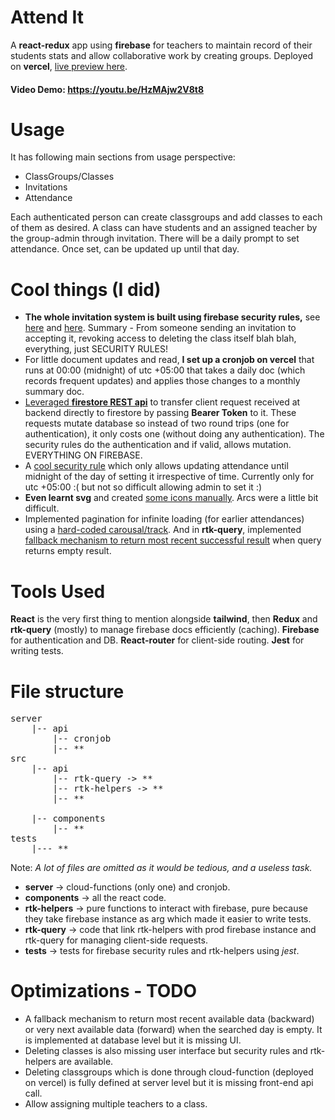 # Attend It
A **react-redux** app using **firebase** for teachers to maintain record of their students stats and allow collaborative work by creating groups. Deployed on **vercel**, [live preview here](https://attendit.vercel.app).

#### Video Demo: https://youtu.be/HzMAjw2V8t8

# Usage

It has following main sections from usage perspective:
- ClassGroups/Classes
- Invitations
- Attendance

Each authenticated person can create classgroups and add classes to each of them as desired. A class can have students and an assigned teacher by the group-admin through invitation. There will be a daily prompt to set attendance. Once set, can be updated up until that day.

# Cool things (I did)

- __The whole invitation system is built using firebase security rules,__ see [here](./storage.rules#L19) and [here](./storage.rules#L132). Summary - From someone sending an invitation to accepting it, revoking access to deleting the class itself blah blah, everything, just SECURITY RULES!
- For little document updates and read, __I set up a cronjob on vercel__ that runs at 00:00 (midnight) of utc +05:00 that takes a daily doc (which records frequent updates) and applies those changes to a monthly summary doc. 
- [Leveraged __firestore REST api__](./server/api/index.js#L68) to transfer client request received at backend directly to firestore by passing __Bearer Token__ to it. These requests mutate database so instead of two round trips (one for authentication), it only costs one (without doing any authentication). The security rules do the authentication and if valid, allows mutation. EVERYTHING ON FIREBASE. 
- A [cool security rule](./storage.rules#L208) which only allows updating attendance until midnight of the day of setting it irrespective of time. Currently only for utc +05:00 :( but not so difficult allowing admin to set it :)
- __Even learnt svg__ and created [some icons manually](./src/components/CommonUI/Icons.jsx). Arcs were a little bit difficult.
- Implemented pagination for infinite loading (for earlier attendances) using a [hard-coded carousal/track](./src/components/Index/ImprovedTrack.jsx). And in __rtk-query__, implemented [fallback mechanism to return most recent successful result](./src/api/rtk-query/attendance.js#L74) when query returns empty result.

# Tools Used
__React__ is the very first thing to mention alongside __tailwind__, then __Redux__ and __rtk-query__ (mostly) to manage firebase docs efficiently (caching). __Firebase__ for authentication and DB. __React-router__ for client-side routing. __Jest__ for writing tests.

# File structure
<pre>
server  
    |-- api
        |-- cronjob
        |-- **
src  
    |-- api
        |-- rtk-query -> **
        |-- rtk-helpers -> **
        |-- **

    |-- components
        |-- **
tests
    |--- **
</pre>
Note: *A lot of files are omitted as it would be tedious, and a useless task.*
- __server__ -> cloud-functions (only one) and cronjob.
- __components__ -> all the react code.
- __rtk-helpers__ -> pure functions to interact with firebase, pure because they take firebase instance as arg which made it easier to write tests.
- __rtk-query__ -> code that link rtk-helpers with prod firebase instance and rtk-query for managing client-side requests.
- __tests__ -> tests for firebase security rules and rtk-helpers using _jest_.

# Optimizations - TODO
- A fallback mechanism to return most recent available data (backward) or very next available data (forward) when the searched day is empty. It is implemented at database level but it is missing UI.
- Deleting classes is also missing user interface but security rules and rtk-helpers are available.
- Deleting classgroups which is done through cloud-function (deployed on vercel) is fully defined at server level but it is missing front-end api call. 
- Allow assigning multiple teachers to a class.